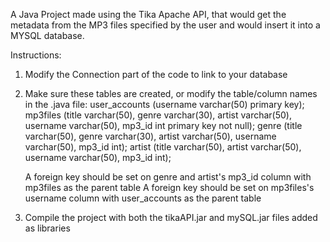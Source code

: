A Java Project made using the Tika Apache API, that would get the metadata from the MP3 files specified by the user and would insert it into a MYSQL database.

Instructions:
  1. Modify the Connection part of the code to link to your database
  2. Make sure these tables are created, or modify the table/column names in the .java file:
      user_accounts (username varchar(50) primary key);
      mp3files (title varchar(50), genre varchar(30), artist varchar(50), username varchar(50), mp3_id int primary key not null);
      genre (title varchar(50), genre varchar(30), artist varchar(50), username varchar(50), mp3_id int);
      artist (title varchar(50), artist varchar(50), username varchar(50), mp3_id int);
      
      A foreign key should be set on genre and artist's mp3_id column with mp3files as the parent table
      A foreign key should be set on mp3files's username column with user_accounts as the parent table
  3. Compile the project with both the tikaAPI.jar and mySQL.jar files added as libraries
